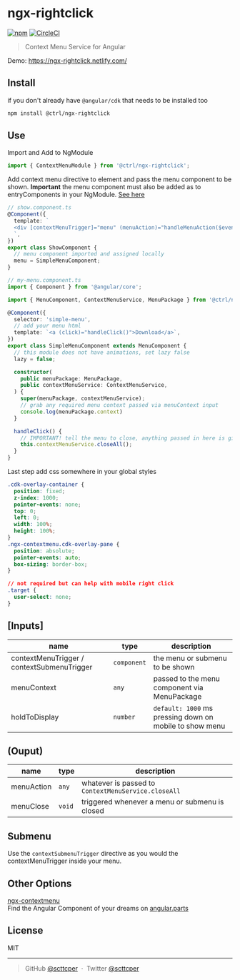 # ngx-rightclick

[![npm](https://badge.fury.io/js/%40ctrl%2Fngx-rightclick.svg)](https://www.npmjs.org/package/@ctrl/ngx-rightclick)
[![CircleCI](https://circleci.com/gh/TypeCtrl/ngx-rightclick.svg?style=svg)](https://circleci.com/gh/TypeCtrl/ngx-rightclick)

> Context Menu Service for Angular 

Demo: https://ngx-rightclick.netlify.com/

## Install
if you don't already have `@angular/cdk` that needs to be installed too
```sh
npm install @ctrl/ngx-rightclick
```

## Use
Import and Add to NgModule
```ts
import { ContextMenuModule } from '@ctrl/ngx-rightclick';
```

Add context menu directive to element and pass the menu component to be shown. __Important__ the menu component must also be added as to entryComponents in your NgModule. [See here](https://github.com/TypeCtrl/ngx-rightclick/blob/2d9d0430e1e762e202d39dbad79da6bdaea1db23/src/app/app.module.ts#L47-L53)
```ts
// show.component.ts
@Component({
  template: `
  <div [contextMenuTrigger]="menu" (menuAction)="handleMenuAction($event)">Right Click</div>
  `,
})
export class ShowComponent {
  // menu component imported and assigned locally
  menu = SimpleMenuComponent;
}
```

```ts
// my-menu.component.ts
import { Component } from '@angular/core';

import { MenuComponent, ContextMenuService, MenuPackage } from '@ctrl/ngx-rightclick';

@Component({
  selector: 'simple-menu',
  // add your menu html
  template: `<a (click)="handleClick()">Download</a>`,
})
export class SimpleMenuComponent extends MenuComponent {
  // this module does not have animations, set lazy false
  lazy = false;

  constructor(
    public menuPackage: MenuPackage,
    public contextMenuService: ContextMenuService,
  ) {
    super(menuPackage, contextMenuService);
    // grab any required menu context passed via menuContext input
    console.log(menuPackage.context)
  }

  handleClick() {
    // IMPORTANT! tell the menu to close, anything passed in here is given to (menuAction)
    this.contextMenuService.closeAll();
  }
}
```

Last step add css somewhere in your global styles
```css
.cdk-overlay-container {
  position: fixed;
  z-index: 1000;
  pointer-events: none;
  top: 0;
  left: 0;
  width: 100%;
  height: 100%;
}
.ngx-contextmenu.cdk-overlay-pane {
  position: absolute;
  pointer-events: auto;
  box-sizing: border-box;
}

// not required but can help with mobile right click
.target {
  user-select: none;
}
```

## [Inputs]

| name                                       | type        | description                                             |
| ------------------------------------------ | ----------- | ------------------------------------------------------- |
| contextMenuTrigger / contextSubmenuTrigger | `component` | the menu or submenu to be shown                         |
| menuContext                                | `any`       | passed to the menu component via MenuPackage            |
| holdToDisplay                              | `number`    | `default: 1000` ms pressing down on mobile to show menu |

## (Ouput)

| name       | type   | description                                         |
| ---------- | ------ | --------------------------------------------------- |
| menuAction | `any`  | whatever is passed to `ContextMenuService.closeAll` |
| menuClose  | `void` | triggered whenever a menu or submenu is closed      |


## Submenu
Use the `contextSubmenuTrigger` directive as you would the contextMenuTrigger inside your menu. 

## Other Options
[ngx-contextmenu](https://github.com/isaacplmann/ngx-contextmenu)  
Find the Angular Component of your dreams on [angular.parts](https://angular.parts/)

## License
MIT

---

> GitHub [@scttcper](https://github.com/scttcper) &nbsp;&middot;&nbsp;
> Twitter [@scttcper](https://twitter.com/scttcper)

